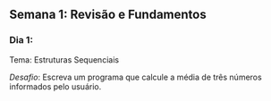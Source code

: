 ## Semana 1: Revisão e Fundamentos

### Dia 1:
Tema: Estruturas Sequenciais

*Desafio*: Escreva um programa que calcule a média de três números informados pelo usuário.

